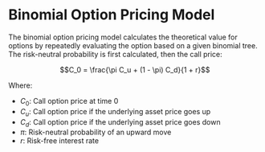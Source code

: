 
# Binomial Option Pricing Model

The binomial option pricing model calculates the theoretical value for options by repeatedly evaluating the option based on a given binomial tree. The risk-neutral probability is first calculated, then the call price:

$$C_0 = \frac{\pi C_u + (1 - \pi) C_d}{1 + r}$$

Where:
- $C_0$: Call option price at time 0
- $C_u$: Call option price if the underlying asset price goes up
- $C_d$: Call option price if the underlying asset price goes down
- $\pi$: Risk-neutral probability of an upward move
- $r$: Risk-free interest rate
